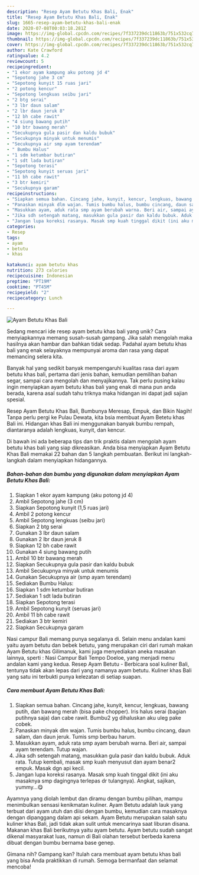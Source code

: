```yaml
---
description: "Resep Ayam Betutu Khas Bali, Enak"
title: "Resep Ayam Betutu Khas Bali, Enak"
slug: 1665-resep-ayam-betutu-khas-bali-enak
date: 2020-07-08T00:03:18.281Z
image: https://img-global.cpcdn.com/recipes/7f337239dc11863b/751x532cq70/ayam-betutu-khas-bali-foto-resep-utama.jpg
thumbnail: https://img-global.cpcdn.com/recipes/7f337239dc11863b/751x532cq70/ayam-betutu-khas-bali-foto-resep-utama.jpg
cover: https://img-global.cpcdn.com/recipes/7f337239dc11863b/751x532cq70/ayam-betutu-khas-bali-foto-resep-utama.jpg
author: Kate Crawford
ratingvalue: 4.2
reviewcount: 5
recipeingredient:
- "1 ekor ayam kampung aku potong jd 4"
- "Sepotong jahe 3 cm"
- "Sepotong kunyit 15 ruas jari"
- "2 potong kencur"
- "Sepotong lengkuas seibu jari"
- "2 btg serai"
- "3 lbr daun salam"
- "2 lbr daun jeruk 8"
- "12 bh cabe rawit"
- "4 siung bawang putih"
- "10 btr bawang merah"
- "Secukupnya gula pasir dan kaldu bubuk"
- "Secukupnya minyak untuk menumis"
- "Secukupnya air smp ayam terendam"
- " Bumbu Halus"
- "1 sdm ketumbar butiran"
- "1 sdt lada butiran"
- "Sepotong terasi"
- "Sepotong kunyit seruas jari"
- "11 bh cabe rawit"
- "3 btr kemiri"
- "Secukupnya garam"
recipeinstructions:
- "Siapkan semua bahan. Cincang jahe, kunyit, kencur, lengkuas, bawang putih, dan bawang merah (bisa pake chopper). Iris halus serai (bagian putihnya saja) dan cabe rawit. Bumbu2 yg dihaluskan aku uleg pake cobek."
- "Panaskan minyak dlm wajan. Tumis bumbu halus, bumbu cincang, daun salam, dan daun jeruk. Tumis smp berbau harum."
- "Masukkan ayam, aduk rata smp ayam berubah warna. Beri air, sampai ayam terendam. Tutup wajan."
- "Jika sdh setengah matang, masukkan gula pasir dan kaldu bubuk. Aduk rata. Tutup kembali, masak smp kuah menyusut dan ayam benar2 empuk. Masak dgn api kecil."
- "Jangan lupa koreksi rasanya. Masak smp kuah tinggal dikit (ini aku masaknya smp dagingnya terlepas dr tulangnya). Angkat, sajikan, yummy...😋"
categories:
- Resep
tags:
- ayam
- betutu
- khas

katakunci: ayam betutu khas 
nutrition: 273 calories
recipecuisine: Indonesian
preptime: "PT19M"
cooktime: "PT45M"
recipeyield: "2"
recipecategory: Lunch

---
```



![Ayam Betutu Khas Bali](https://img-global.cpcdn.com/recipes/7f337239dc11863b/751x532cq70/ayam-betutu-khas-bali-foto-resep-utama.jpg)

Sedang mencari ide resep ayam betutu khas bali yang unik? Cara menyiapkannya memang susah-susah gampang. Jika salah mengolah maka hasilnya akan hambar dan bahkan tidak sedap. Padahal ayam betutu khas bali yang enak selayaknya mempunyai aroma dan rasa yang dapat memancing selera kita.

Banyak hal yang sedikit banyak mempengaruhi kualitas rasa dari ayam betutu khas bali, pertama dari jenis bahan, kemudian pemilihan bahan segar, sampai cara mengolah dan menyajikannya. Tak perlu pusing kalau ingin menyiapkan ayam betutu khas bali yang enak di mana pun anda berada, karena asal sudah tahu triknya maka hidangan ini dapat jadi sajian spesial.

Resep Ayam Betutu Khas Bali, Bumbunya Meresap, Empuk, dan Bikin Nagih! Tanpa perlu pergi ke Pulau Dewata, kita bsia membuat Ayam Betetu khas Bali ini. Hidangan khas Bali ini menggunakan banyak bumbu rempah, diantaranya adalah lengkuas, kunyit, dan kencur.


Di bawah ini ada beberapa tips dan trik praktis dalam mengolah ayam betutu khas bali yang siap dikreasikan. Anda bisa menyiapkan Ayam Betutu Khas Bali memakai 22 bahan dan 5 langkah pembuatan. Berikut ini langkah-langkah dalam menyiapkan hidangannya.

<!--inarticleads1-->

##### Bahan-bahan dan bumbu yang digunakan dalam menyiapkan Ayam Betutu Khas Bali:

1. Siapkan 1 ekor ayam kampung (aku potong jd 4)
1. Ambil Sepotong jahe (3 cm)
1. Siapkan Sepotong kunyit (1,5 ruas jari)
1. Ambil 2 potong kencur
1. Ambil Sepotong lengkuas (seibu jari)
1. Siapkan 2 btg serai
1. Gunakan 3 lbr daun salam
1. Gunakan 2 lbr daun jeruk 8
1. Siapkan 12 bh cabe rawit
1. Gunakan 4 siung bawang putih
1. Ambil 10 btr bawang merah
1. Siapkan Secukupnya gula pasir dan kaldu bubuk
1. Ambil Secukupnya minyak untuk menumis
1. Gunakan Secukupnya air (smp ayam terendam)
1. Sediakan  Bumbu Halus:
1. Siapkan 1 sdm ketumbar butiran
1. Sediakan 1 sdt lada butiran
1. Siapkan Sepotong terasi
1. Ambil Sepotong kunyit (seruas jari)
1. Ambil 11 bh cabe rawit
1. Sediakan 3 btr kemiri
1. Siapkan Secukupnya garam


Nasi campur Bali memang punya segalanya di. Selain menu andalan kami yaitu ayam betutu dan bebek betutu, yang merupakan ciri dari rumah makan Ayam Betutu khas Gilimanuk, kami juga menyediakan aneka masakan lainnya, sperti : Nasi Campur Bali Tempo Doeloe, yang menjadi menu andalan kami yang kedua. Resep Ayam Betutu - Berbicara soal kuliner Bali, tentunya tidak akan lepas dari yang namanya ayam betutu. Kuliner khas Bali yang satu ini terbukti punya kelezatan di setiap suapan. 

<!--inarticleads2-->

##### Cara membuat Ayam Betutu Khas Bali:

1. Siapkan semua bahan. Cincang jahe, kunyit, kencur, lengkuas, bawang putih, dan bawang merah (bisa pake chopper). Iris halus serai (bagian putihnya saja) dan cabe rawit. Bumbu2 yg dihaluskan aku uleg pake cobek.
1. Panaskan minyak dlm wajan. Tumis bumbu halus, bumbu cincang, daun salam, dan daun jeruk. Tumis smp berbau harum.
1. Masukkan ayam, aduk rata smp ayam berubah warna. Beri air, sampai ayam terendam. Tutup wajan.
1. Jika sdh setengah matang, masukkan gula pasir dan kaldu bubuk. Aduk rata. Tutup kembali, masak smp kuah menyusut dan ayam benar2 empuk. Masak dgn api kecil.
1. Jangan lupa koreksi rasanya. Masak smp kuah tinggal dikit (ini aku masaknya smp dagingnya terlepas dr tulangnya). Angkat, sajikan, yummy...😋


Ayamnya yang diolah lembut dan diramu dengan bumbu pilihan, mampu menimbulkan sensasi kenikmatan kuliner. Ayam Betutu adalah lauk yang terbuat dari ayam utuh dan diisi dengan bumbu, kemudian cara masaknya dengan dipanggang dalam api sekam. Ayam Betutu merupakan salah satu kuliner khas Bali, jadi tidak akan sulit untuk mencarinya saat liburan disana. Makanan khas Bali berikutnya yaitu ayam betutu. Ayam betutu sudah sangat dikenal masyarakat luas, namun di Bali olahan tersebut berbeda karena dibuat dengan bumbu bernama base genep. 

Gimana nih? Gampang kan? Itulah cara membuat ayam betutu khas bali yang bisa Anda praktikkan di rumah. Semoga bermanfaat dan selamat mencoba!
